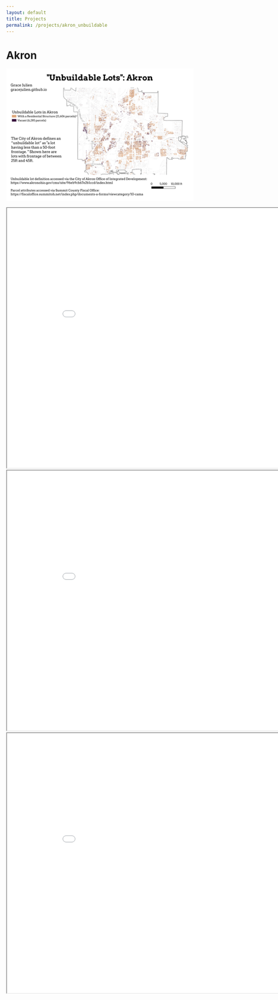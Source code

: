 ```yaml
---
layout: default
title: Projects
permalink: /projects/akron_unbuildable
---
```

# Akron

![Akron](./unbuildable_images/Akron.png)

<iframe src="front_all.html" height="700" width="900"></iframe>

<iframe src="front_vacant.html" height="700" width="900"></iframe>

<iframe src="front_occupied.html" height="700" width="900"></iframe>